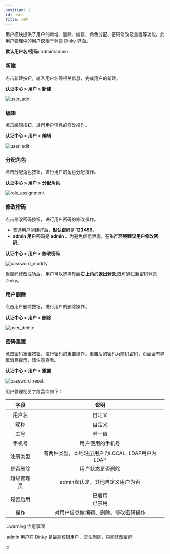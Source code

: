 ```yaml
---
position: 1
id: user
title: 用户
---
```



用户模块提供了用户的新增、删除、编辑、角色分配、密码修改及重置等功能。此用户管理中的用户仅限于登录 Dinky 界面。

**默认用户名/密码:** admin/admin

### 新建
点击新建按钮，输入用户名等相关信息，完成用户的新建。

**认证中心 > 用户 > 新建**

![user_add](http://pic.dinky.org.cn/dinky/docs/test/user_add.png)

### 编辑
点击编辑按钮，进行用户信息的修改操作。

**认证中心 > 用户 > 编辑**

![user_edit](http://pic.dinky.org.cn/dinky/docs/test/user_edit.png)

### 分配角色
点击分配角色按钮，进行用户的角色分配操作。

**认证中心 > 用户 > 分配角色**

![role_assignment](http://pic.dinky.org.cn/dinky/docs/test/role_assignment.png)

### 修改密码
点击修改密码按钮，进行用户密码的修改操作。
- 普通用户创建好后，**默认密码**是 **123456**，
- **admin 用户**密码是 **admin** 。为避免信息泄露，**在生产环境建议用户修改密码**。

**认证中心 > 用户 > 修改密码**

![password_modify](http://pic.dinky.org.cn/dinky/docs/test/password_modify.png)

当密码修改成功后，用户可以选择界面**右上角**的**退出登录**,既可通过新密码登录 Dinky。


### 用户删除
点击用户删除按钮，进行用户的删除操作。

**认证中心 > 用户 > 删除**

![user_delete](http://pic.dinky.org.cn/dinky/docs/test/user_delete.png)

### 密码重置
点击密码重置按钮，进行密码的重置操作。重置后的密码为随机密码，页面会有弹框消息提示，请注意查看。

**认证中心 > 用户 > 重置**

![password_reset](http://pic.dinky.org.cn/dinky/docs/test/password_reset.png)

用户管理相关字段含义如下：

|     字段     |                 说明                 |
| :----------: | :----------------------------------: |
|    用户名    |                自定义                |
|     昵称     |                自定义                |
|     工号     |                唯一值                |
|    手机号    |           用户使用的手机号            |
|   注册类型   |  有两种类型，本地注册用户为LOCAL, LDAP用户为LDAP  |
|   是否删除   |           用户状态是否删除            |
|   超级管理员 |   admin默认是，其他自定义用户为否      |
|   是否启用   |          已启用<br/> 已禁用          |
|     操作     | 对用户信息做编辑、删除、修改密码操作   |

:::warning 注意事项

​    admin 用户在 Dinky 是最高权限用户，无法删除，只能修改密码

:::